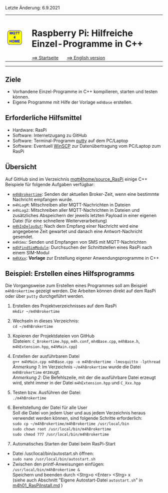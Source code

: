 Letzte &Auml;nderung: 6.9.2021   
<table><tr><td><img src="logo/mqtt4home_96.png"></img></td><td>&nbsp;</td><td>
<h1>Raspberry Pi: Hilfreiche Einzel-Programme in C++</h1>
<a href="../LIESMICH.md">==> Startseite</a> &nbsp; &nbsp; &nbsp; 
<a href="m4h08_RasPiCppDemos_e.md">==> English version</a> &nbsp; &nbsp; &nbsp; 
</td></tr></table><hr>
  
## Ziele
* Vorhandene Einzel-Programme in C++ kompilieren, starten und testen k&ouml;nnen.   
* Eigene Programme mit Hilfe der Vorlage `m4hBase` erstellen.   
   

## Erforderliche Hilfsmittel
* Hardware: RasPi
* Software: Internetzugang zu GitHub
* Software: Terminal-Programm [putty](https://www.chiark.greenend.org.uk/~sgtatham/putty/latest.html) auf dem PC/Laptop
* Software: Eventuell [WinSCP](https://winscp.net/eng/docs/lang:de) zur Daten&uuml;bertragung vom PC/Laptop zum RasPi   
   

## &Uuml;bersicht
Auf GitHub sind im Verzeichnis [mqtt4home/source_RasPi](https://github.com/khartinger/mqtt4home/tree/main/source_RasPi) einige C++ Beispiele f&uuml;r folgende Aufgaben verf&uuml;gbar:   
* [`m4hBrokertime`](https://github.com/khartinger/mqtt4home/tree/main/source_RasPi/m4hBrokertime): Senden der aktuellen Broker-Zeit, wenn eine bestimmte Nachricht empfangen wurde.   
* `m4hLogM`: Mitschreiben aller MQTT-Nachrichten in Dateien   
* `m4hLog2`: Mitschreiben aller MQTT-Nachrichten in Dateien und zus&auml;tzliches Abspeichern der jeweils letzten Payload in einer eigenen Datei (f&uuml;r eine schnellere Weiterverarbeitung)    
* [`m4hInDelayOut`](https://github.com/khartinger/mqtt4home/tree/main/source_RasPi/m4hInDelayOut): Nach dem Empfang einer Nachricht wird eine angegebene Zeit gewartet und danach eine Antwort-Nachricht gesendet.   
* `m4hSms`: Senden und Empfangen von SMS mit MQTT-Nachrichten   
* [`m4hFindSimModule`](https://github.com/khartinger/mqtt4home/tree/main/source_RasPi/m4hFindSimModule): Durchsuchen der Schnittstellen eines RasPi nach einem SIM-Modul   
* [`m4hXxx`](https://github.com/khartinger/mqtt4home/tree/main/source_RasPi/m4hXxx): __Vorlage__ zur Erstellung eigener Anwendungsprogramme in C++   

## Beispiel: Erstellen eines Hilfsprogramms
Die Vorgangsweise zum Erstellen eines Programmes soll am Beispiel `m4hBrokertime` gezeigt werden. Die Arbeiten k&ouml;nnen direkt auf dem RasPi oder &uuml;ber `putty` durchgef&uuml;hrt werden.   

1. Erstellen des Projektverzeichnisses auf dem RasPi   
```mkdir ~/m4hBrokertime```   

2. Wechseln in dieses Verzeichnis:   
```cd ~/m4hBrokertime```

3. Kopieren der Projektdateien von GitHub   
(Dateien: `C_Brokertime.hpp`, `m4h.conf`, `mh4Base.cpp`, `m4hBase.h`, `m4hExtension.hpp`, `m4hMain.cpp`)

4. Erstellen der ausf&uuml;hrbaren Datei   
```g++ m4hMain.cpp m4hBase.cpp -o m4hBrokertime -lmosquitto -lpthread```   
_Anmerkung 1_: Im Verzeichnis `~/m4hBrokertime` wurde die Datei `m4hBrokertime` erzeugt.   
_Anmerkung 2_: Die Befehlszeile, mit der die ausf&uuml;hrbare Datei erzeugt wird, steht immer in der Datei `m4hExtension.hpp` und `C_Xxx.hpp`   
   
5. Testen bzw. Ausf&uuml;hren der Datei:   
```./m4hBrokertime``` 

6. Bereitstellung der Datei f&uuml;r alle User   
Soll die Datei von jedem User und aus jedem Verzeichnis heraus verwendet werden k&ouml;nnen, sind folgende Schritte erforderlich:   
```sudo cp ~/m4hBrokertime/m4hBrokertime /usr/local/bin```   
```sudo chown root /usr/local/bin/m4hBrokertime```   
```sudo chmod 777 /usr/local/bin/m4hBrokertime```   

7. Automatisches Starten der Datei beim RasPi-Start   
* Datei /usr/local/bin/autostart.sh &ouml;ffnen:   
`sudo nano /usr/local/bin/autostart.sh`   
* Zwischen den printf-Anweisungen einf&uuml;gen:   
`/usr/local/bin/m4hBrokertime &`   
Speichern und beenden durch &lt;Strg&gt;o &lt;Enter&gt; &lt;Strg&gt; x   
(siehe auch Abschnitt "Eigene Autostart-Datei `autostart.sh`" in [m4h01_RasPiInstall.md](https://github.com/khartinger/mqtt4home/blob/main/m4h01_RasPiInstall.md) )
